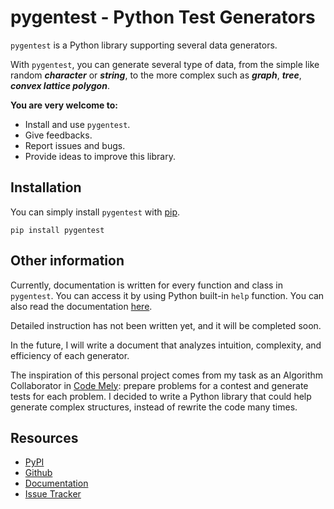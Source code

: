 pygentest - Python Test Generators
===

<p>
<code>pygentest</code> is a Python library supporting several data generators. 

With <code>pygentest</code>, you can generate several type of data, from the simple like random ***character*** or ***string***, to the more complex such as ***graph***, ***tree***, ***convex lattice polygon***.
</p>

**You are very welcome to:**
- Install and use <code>pygentest</code>.
- Give feedbacks.
- Report issues and bugs.
- Provide ideas to improve this library.

<h2> Installation </h2>

<p>
You can simply install <code>pygentest</code> with <a href="https://pypi.org/project/pip/">pip</a>.

```
pip install pygentest
```
</p>

<h2> Other information </h2>

Currently, documentation is written for every function and class in <code>pygentest</code>. You can access it by using Python built-in <code>help</code> function. You can also read the documentation <a href="https://github.com/phungthienphuoc/pygentest/blob/main/Documentation.md">here</a>.

Detailed instruction has not been written yet, and it will be completed soon.

In the future, I will write a document that analyzes intuition, complexity, and efficiency of each generator.

The inspiration of this personal project comes from my task as an Algorithm Collaborator in <a href="https://www.facebook.com/code.mely/">Code Mely</a>: prepare problems for a contest and generate tests for each problem. I decided to write a Python library that could help generate complex structures, instead of rewrite the code many times.

<h2> Resources </h2>

- [PyPI](https://pypi.org/project/pygentest/)
- [Github](https://github.com/phungthienphuoc/pygentest)
- [Documentation](https://github.com/phungthienphuoc/pygentest/blob/main/Documentation.md)
- [Issue Tracker](https://github.com/phungthienphuoc/pygentest/issues)